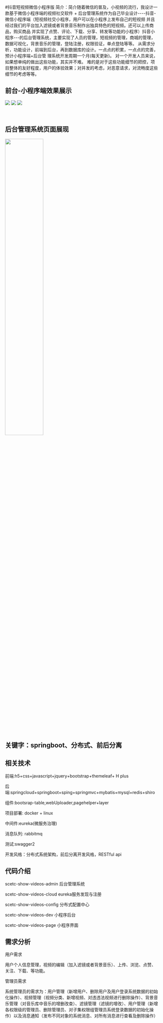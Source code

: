 #抖音短视频微信小程序版
简介：简介随着微信的普及，小视频的流行，我设计一款基于微信小程序端的视频社交软件 + 后台管理系统作为自己毕业设计----抖音-微信小程序端（短视频社交小程序，用户可以在小程序上发布自己的短视频 并且经过我们的平台加入滤镜或者背景音乐制作出独具特色的短视频。还可以上传商品，购买商品
并实现了点赞、评论、下载、分享、转发等功能的小程序）抖音小程序---的后台管理系统，主要实现了人员的管理，短视频的管理，商城的管理，数据可视化，背景音乐的管理，登陆注册，权限验证，单点登陆等等。 从需求分析，功能设计，前端到后台，再到数据库的设计。一点点的积累，一点点的完善，预计小程序端+后台管
理系统开发周期一个月(每天更新)。 对一个开发人员来说，如果想单纯的做出这些功能，其实并不难。 难的是对于这些功能细节的把控，项目整体的友好程度，用户的体验效果；对并发的考虑，对恶意请求，对流畅度这些细节的考虑等等。
<h2>前台-小程序端效果展示</h2>
<p>
<img src="./img.png">
<img src="./img_1.png">
  <img src="./img_2.png">
</p>
</br>
<h2>后台管理系统页面展现</h2>
<img style="width:50%;height:50%"src="./background.png">
<h2>关键字：springboot、分布式、前后分离</h2>

<h2>相关技术 </h2>
 <p>前端:h5+css+javascript+jquery+bootstrap+themeleaf+ H plus</p>
 <p>后端:springcloud+springboot+sping+springmvc+mybatis+mysql+redis+shiro</p>
 <p>组件:bootsrap-table,webUploader,pagehelper+layer</p>
 <p>项目部署: docker + linux</p>
 <p>中间件:eureka(微服务治理)</p>
 <p>消息队列: rabbitmq</p>
 <P>测试:swagger2</p>
 <p>开发风格：分布式系统架构，前后分离开发风格，RESTful api</p>

<h2>代码介绍 </h2>
<p>scetc-show-videos-admin 后台管理系统</p>
<p>scetc-show-videos-cloud eureka服务发现与注册</p>
<p>scetc-show-videos-config 分布式配置中心</p>
<p>scetc-show-videos-dev 小程序后台</p>
<p>scetc-show-videos-page 小程序界面</p>


 <h2>需求分析</h2>
 <p>用户需求</p> 
 <p>用户个人信息管理，视频的编辑（加入滤镜或者背景音乐）、上传、浏览、点赞、关注、下载、等功能。</p>
 <p>管理员需求</p>
 <p>系统管理员的需求为：用户管理（新增用户、删除用户及用户登录系统数据的初始化操作）、视频管理（视频分类、新增视频、对违违法视频进行删除操作）、背景音乐管理（对音乐库中音乐的增删改查）、滤镜管理（滤镜的增改）、用户管理（新增各权限级的管理员、删除管理员、对子集权限组管理员系统登录数据的初始化操作）以及消息通知（发布不同对象的系统消息、对所有消息进行查看及删除操作）</p> 
